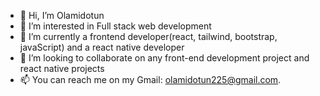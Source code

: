 - 👋 Hi, I’m Olamidotun
- 👀 I’m interested in Full stack web development 
- 🌱 I’m currently a frontend developer(react, tailwind, bootstrap, javaScript) and a react native developer
- 💞️ I’m looking to collaborate on any front-end development project and react native projects
- 📫 You can reach me on my Gmail: olamidotun225@gmail.com.

<!---
OlamidotunIY/OlamidotunIY is a ✨ special ✨ repository because its `README.md` (this file) appears on your GitHub profile.
You can click the Preview link to take a look at your changes.
--->
